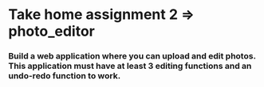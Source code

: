 # Take home assignment 2 => photo_editor

### Build a web application where you can upload and edit photos. This application must have at least 3 editing functions and an undo-redo function to work.
